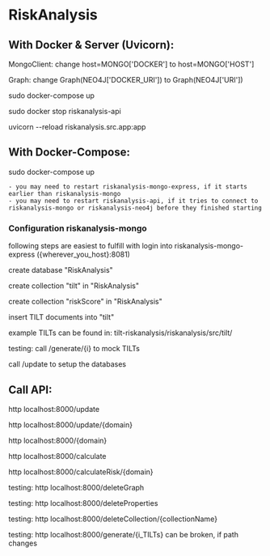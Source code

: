 # RiskAnalysis

## With Docker & Server (Uvicorn):

  MongoClient: change host=MONGO['DOCKER'] to host=MONGO['HOST']
  
  Graph: change Graph(NEO4J['DOCKER_URI']) to Graph(NEO4J['URI'])

  sudo docker-compose up
  
  sudo docker stop riskanalysis-api

  uvicorn --reload riskanalysis.src.app:app


## With Docker-Compose:

  sudo docker-compose up
    
    - you may need to restart riskanalysis-mongo-express, if it starts earlier than riskanalysis-mongo
    - you may need to restart riskanalysis-api, if it tries to connect to riskanalysis-mongo or riskanalysis-neo4j before they finished starting

### Configuration riskanalysis-mongo

  following steps are easiest to fulfill with login into riskanalysis-mongo-express ({wherever_you_host}:8081)
  
  create database "RiskAnalysis"
  
  create collection "tilt" in "RiskAnalysis"
  
  create collection "riskScore" in "RiskAnalysis"
  
  insert TILT documents into "tilt"
  
  example TILTs can be found in: tilt-riskanalysis/riskanalysis/src/tilt/
  
  testing: call /generate/{i} to mock TILTs
  
  call /update to setup the databases

## Call API:
  
  http localhost:8000/update
  
  http localhost:8000/update/{domain}
  
  http localhost:8000/{domain}
  
  http localhost:8000/calculate
  
  http localhost:8000/calculateRisk/{domain}
  
  testing: http localhost:8000/deleteGraph
  
  testing: http localhost:8000/deleteProperties
  
  testing: http localhost:8000/deleteCollection/{collectionName}
  
  testing: http localhost:8000/generate/{i_TILTs}                   can be broken, if path changes
